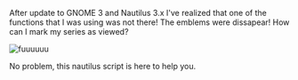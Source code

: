 After update to GNOME 3 and Nautilus 3.x I've realized that one of the
functions that I was using was not there! The emblems were dissapear!
How can I mark my series as viewed?

![fuuuuuu](http://playstationeu.i.lithium.com/t5/image/serverpage/image-id/261315i16953D1D03261049/image-size/original?v=mpbl-1&px=-1)

No problem, this nautilus script is here to help you.
